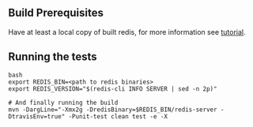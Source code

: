 ## Build Prerequisites ##
Have at least a local copy of built redis, for more information see [tutorial](https://www.digitalocean.com/community/tutorials/how-to-install-and-use-redis).

## Running the tests ##

```
bash
export REDIS_BIN=<path to redis binaries>
export REDIS_VERSION="$(redis-cli INFO SERVER | sed -n 2p)"

# And finally running the build
mvn -DargLine="-Xmx2g -DredisBinary=$REDIS_BIN/redis-server -DtravisEnv=true" -Punit-test clean test -e -X
```